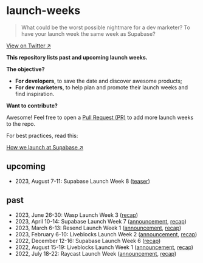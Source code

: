# launch-weeks

> What could be the worst possible nightmare for a dev marketer? To have your launch week the same week as Supabase?

[View on Twitter ↗︎](https://twitter.com/fmerian/status/1676270899576860672)

**This repository lists past and upcoming launch weeks.**

**The objective?**

- **For developers**, to save the date and discover awesome products;
- **For dev marketers**, to help plan and promote their launch weeks and find inspiration.

**Want to contribute?**

Awesome! Feel free to open a [Pull Request (PR)](https://github.com/fmerian/launch-weeks/pulls) to add more launch weeks to the repo.

For best practices, read this: 

[How we launch at Supabase ↗︎](https://supabase.com/blog/supabase-how-we-launch)

## upcoming

- 2023, August 7-11: Supabase Launch Week 8 ([teaser](https://twitter.com/supabase/status/1677283789582598145?s=20))

## past

- 2023, June 26-30: Wasp Launch Week 3 ([recap](https://wasp-lang.dev/blog/2023/06/22/wasp-launch-week-three))
- 2023, April 10-14: Supabase Launch Week 7 ([announcement](https://twitter.com/supabase/status/1644388184413949952?s=20), [recap](https://supabase.com/launch-week))
- 2023, March 6-13: Resend Launch Week 1 ([announcement](https://twitter.com/resendlabs/status/1631311901140582400?s=20), [recap](https://resend.com/blog/launch-week-1-wrap-up))
- 2023, February 6-10: Liveblocks Launch Week 2 ([announcement](https://twitter.com/liveblocks/status/1620422958719315968?s=20), [recap](https://liveblocks.io/blog/launch-week-2-wrap-up))
- 2022, December 12-16: Supabase Launch Week 6 ([recap](https://supabase.com/blog/launch-week-6-wrap-up))
- 2022, August 15-19: Liveblocks Launch Week 1 ([announcement](https://twitter.com/liveblocks/status/1557366212547338243?s=20), [recap](https://liveblocks.io/blog/from-collaborative-spreadsheets-to-text-editors-make-your-product-multiplayer-with-liveblocks))
- 2022, July 18-22: Raycast Launch Week ([announcement](https://twitter.com/raycastapp/status/1546518075691909124?s=20), [recap](https://www.raycast.com/blog/launch-week-summary))
